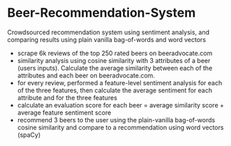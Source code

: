 # Beer-Recommendation-System
Crowdsourced recommendation system using sentiment analysis, and comparing results using plain vanilla bag-of-words and word vectors
- scrape 6k reviews of the top 250 rated beers on beeradvocate.com
- similarity analysis using cosine similarity with 3 attributes of a beer (users inputs). Calculate the average similarity between each of the attributes and each beer on beeradvocate.com.
- for every review, performed a feature-level sentiment analysis for each of the three features, then calculate the average sentiment for each attribute and for the three features
- calculate an evaluation score for each beer = average similarity score + average feature sentiment score
- recommend 3 beers to the user using the plain-vanilla bag-of-words cosine similarity and compare to a recommendation using word vectors (spaCy)

